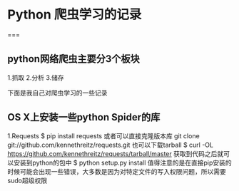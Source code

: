 # Python 爬虫学习的记录
===
## python网络爬虫主要分3个板块
1.抓取
2.分析
3.储存

下面是我自己对爬虫学习的一些记录
## OS X上安装一些python Spider的库
1.Requests
    $ pip install requests
  或者可以直接克隆版本库
    git clone git://github.com/kennethreitz/requests.git
  也可以下载tarball
    $ curl -OL https://github.com/kennethreitz/requests/tarball/master
  获取到代码之后就可以安装到python的包中
    $ python setup.py install
值得注意的是在直接pip安装的时候可能会出现一些错误，大多数是因为对特定文件的写入权限问题，所以需要sudo超级权限